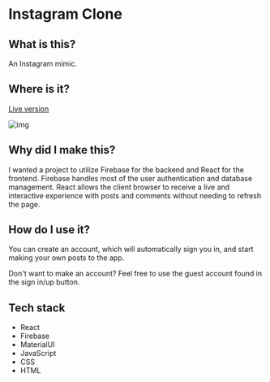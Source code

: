 # Instagram Clone

## What is this?

An Instagram mimic.

## Where is it?

[Live version](https://poplica-instagram-clone.firebaseapp.com/)

![img](https://i.imgur.com/B64WNKv.png)

## Why did I make this?

I wanted a project to utilize Firebase for the backend and React for the frontend. Firebase handles most of the user authentication and database management. React allows the client browser to receive a live and interactive experience with posts and comments without needing to refresh the page.

## How do I use it?

You can create an account, which will automatically sign you in, and start making your own posts to the app.

Don't want to make an account? Feel free to use the guest account found in the sign in/up button.

## Tech stack

- React
- Firebase
- MaterialUI
- JavaScript
- CSS
- HTML
